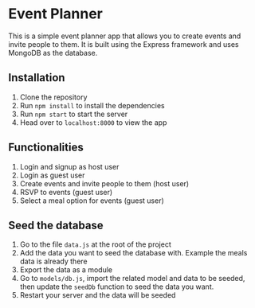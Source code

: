 # Event Planner

This is a simple event planner app that allows you to create events and invite people to them. It is built using the Express framework and uses MongoDB as the database.

## Installation

1. Clone the repository
2. Run `npm install` to install the dependencies
3. Run `npm start` to start the server
4. Head over to `localhost:8000` to view the app

## Functionalities
1. Login and signup as host user
2. Login as guest user
3. Create events and invite people to them (host user)
4. RSVP to events (guest user)
5. Select a meal option for events (guest user)

## Seed the database

1. Go to the file `data.js` at the root of the project
2. Add the data you want to seed the database with. Example the meals data is already there
3. Export the data as a module
4. Go to `models/db.js`, import the related model and data to be seeded, then update the `seedDb` function to seed the data you want. 
5. Restart your server and the data will be seeded